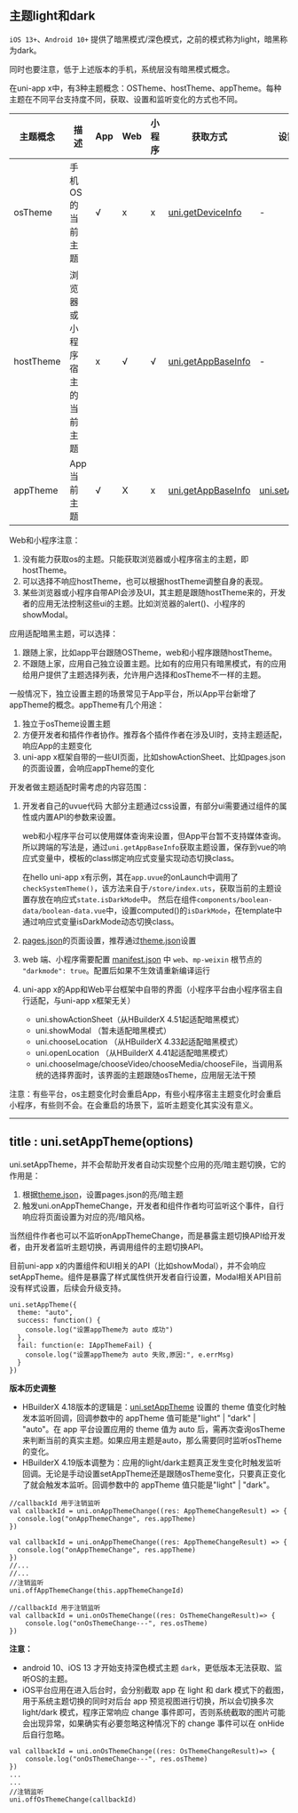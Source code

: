 ## 主题light和dark

`iOS 13+`、`Android 10+` 提供了暗黑模式/深色模式，之前的模式称为light，暗黑称为dark。

同时也要注意，低于上述版本的手机，系统层没有暗黑模式概念。

在uni-app x中，有3种主题概念：OSTheme、hostTheme、appTheme。每种主题在不同平台支持度不同，获取、设置和监听变化的方式也不同。

|主题概念	|描述												|App|Web|小程序	|获取方式																			|设置方式												|监听变化							|
|--				|--													|--	|--	|--			|--																						|--															|--										|
|osTheme	|手机OS的当前主题							|√	|x	|x			|[uni.getDeviceInfo](./get-device-info.md)		|-															|[uni.onOsThemeChange](#onosthemechange)|
|hostTheme|浏览器或小程序宿主的当前主题	|x	|√	|√			|[uni.getAppBaseInfo](./get-app-base-info.md)		|-															|[uni.onHostThemeChange](#onhostthemechange)|
|appTheme	|App当前主题									|√	|X	|x			|[uni.getAppBaseInfo](./get-app-base-info.md)	|[uni.setAppTheme](#setapptheme)|[uni.onAppThemeChange](#onappthemechange)|

Web和小程序注意：
1. 没有能力获取os的主题。只能获取浏览器或小程序宿主的主题，即hostTheme。
2. 可以选择不响应hostTheme，也可以根据hostTheme调整自身的表现。
3. 某些浏览器或小程序自带API会涉及UI，其主题是跟随hostTheme来的，开发者的应用无法控制这些ui的主题。比如浏览器的alert()、小程序的showModal。

应用适配暗黑主题，可以选择：
1. 跟随上家，比如app平台跟随OSTheme，web和小程序跟随hostTheme。
2. 不跟随上家，应用自己独立设置主题。比如有的应用只有暗黑模式，有的应用给用户提供了主题选择列表，允许用户选择和osTheme不一样的主题。

一般情况下，独立设置主题的场景常见于App平台，所以App平台新增了appTheme的概念。appTheme有几个用途：
1. 独立于osTheme设置主题
2. 方便开发者和插件作者协作。推荐各个插件作者在涉及UI时，支持主题适配，响应App的主题变化
3. uni-app x框架自带的一些UI页面，比如showActionSheet、比如pages.json的页面设置，会响应appTheme的变化

开发者做主题适配时需考虑的内容范围：
1. 开发者自己的uvue代码
	大部分主题通过css设置，有部分ui需要通过组件的属性或内置API的参数来设置。

	web和小程序平台可以使用媒体查询来设置，但App平台暂不支持媒体查询。所以跨端的写法是，通过`uni.getAppBaseInfo`获取主题设置，保存到vue的响应式变量中，模板的class绑定响应式变量实现动态切换class。

	在hello uni-app x有示例，其在`app.uvue`的onLaunch中调用了`checkSystemTheme()`，该方法来自于`/store/index.uts`，获取当前的主题设置存放在响应式`state.isDarkMode`中。
	然后在组件`components/boolean-data/boolean-data.vue`中，设置computed()的`isDarkMode`，在template中通过响应式变量isDarkMode动态切换class。

2. [pages.json](../collocation/pagesjson.md)的页面设置，推荐通过[theme.json](../collocation/themejson.md)设置
3. web 端、小程序需要配置 [manifest.json](../collocation/manifest.md) 中 `web`、`mp-weixin` 根节点的 `"darkmode": true`。配置后如果不生效请重新编译运行
4. uni-app x的App和Web平台框架中自带的界面（小程序平台由小程序宿主自行适配，与uni-app x框架无关）
	- uni.showActionSheet（从HBuilderX 4.51起适配暗黑模式）
	- uni.showModal （暂未适配暗黑模式）
	- uni.chooseLocation （从HBuilderX 4.33起适配暗黑模式）
	- uni.openLocation （从HBuilderX 4.41起适配暗黑模式）
	- uni.chooseImage/chooseVideo/chooseMedia/chooseFile，当调用系统的选择界面时，该界面的主题跟随osTheme，应用层无法干预

注意：有些平台，os主题变化时会重启App，有些小程序宿主主题变化时会重启小程序，有些则不会。在会重启的场景下，监听主题变化其实没有意义。

---
title : uni.setAppTheme(options)
---

<!-- ## uni.setAppTheme(options) @setapptheme -->

<!-- UTSAPIJSON.setAppTheme.name -->

<!-- UTSAPIJSON.setAppTheme.description -->

uni.setAppTheme，并不会帮助开发者自动实现整个应用的亮/暗主题切换，它的作用是：
1. 根据[theme.json](../collocation/themejson.md)，设置pages.json的亮/暗主题
2. 触发uni.onAppThemeChange，开发者和组件作者均可监听这个事件，自行响应将页面设置为对应的亮/暗风格。

当然组件作者也可以不监听onAppThemeChange，而是暴露主题切换API给开发者，由开发者监听主题切换，再调用组件的主题切换API。

目前uni-app x的内置组件和UI相关的API（比如showModal），并不会响应setAppTheme。组件是暴露了样式属性供开发者自行设置，Modal相关API目前没有样式设置，后续会升级支持。

<!-- UTSAPIJSON.setAppTheme.compatibility -->

<!-- UTSAPIJSON.setAppTheme.param -->

<!-- UTSAPIJSON.setAppTheme.returnValue -->

```uts
uni.setAppTheme({
  theme: "auto",
  success: function() {
    console.log("设置appTheme为 auto 成功")
  },
  fail: function(e: IAppThemeFail) {
    console.log("设置appTheme为 auto 失败,原因:", e.errMsg)
  }
})
```

<!-- UTSAPIJSON.setAppTheme.tutorial -->

<!-- ## uni.onAppThemeChange(callback) @onappthemechange -->

<!-- UTSAPIJSON.onAppThemeChange.name -->

<!-- UTSAPIJSON.onAppThemeChange.description -->

**版本历史调整**
- HBuilderX 4.18版本的逻辑是：[uni.setAppTheme](#setapptheme) 设置的 theme 值变化时触发本监听回调，回调参数中的 appTheme 值可能是"light" | "dark" | "auto"。在 app 平台设置应用的 theme 值为 auto 后，需再次查询osTheme来判断当前的真实主题。如果应用主题是auto，那么需要同时监听osTheme的变化。
- HBuilderX 4.19版本调整为：应用的light/dark主题真正发生变化时触发监听回调。无论是手动设置setAppTheme还是跟随osTheme变化，只要真正变化了就会触发本监听。回调参数中的 appTheme 值只能是"light" | "dark"。

<!-- UTSAPIJSON.onAppThemeChange.compatibility -->

<!-- UTSAPIJSON.onAppThemeChange.param -->

<!-- UTSAPIJSON.onAppThemeChange.returnValue -->

```uts
//callbackId 用于注销监听
val callbackId = uni.onAppThemeChange((res: AppThemeChangeResult) => {
  console.log("onAppThemeChange", res.appTheme)
})
```

<!-- UTSAPIJSON.onAppThemeChange.tutorial -->

<!-- ## uni.offAppThemeChange(id) @offappthemechange -->

<!-- UTSAPIJSON.offAppThemeChange.name -->

<!-- UTSAPIJSON.offAppThemeChange.description -->

<!-- UTSAPIJSON.offAppThemeChange.compatibility -->

<!-- UTSAPIJSON.offAppThemeChange.param -->

<!-- UTSAPIJSON.offAppThemeChange.returnValue -->

```uts
val callbackId = uni.onAppThemeChange((res: AppThemeChangeResult) => {
  console.log("onAppThemeChange", res.appTheme)
})
//...
//...
//注销监听
uni.offAppThemeChange(this.appThemeChangeId)
```

<!-- UTSAPIJSON.offAppThemeChange.tutorial -->

<!-- ## uni.onOsThemeChange(callback) @onosthemechange -->

<!-- UTSAPIJSON.onOsThemeChange.name -->

<!-- UTSAPIJSON.onOsThemeChange.description -->

<!-- UTSAPIJSON.onOsThemeChange.compatibility -->

<!-- UTSAPIJSON.onOsThemeChange.param -->

<!-- UTSAPIJSON.onOsThemeChange.returnValue -->

```uts
//callbackId 用于注销监听
val callbackId = uni.onOsThemeChange((res: OsThemeChangeResult)=> {
    console.log("onOsThemeChange---", res.osTheme)
})
```

<!-- UTSAPIJSON.onOsThemeChange.tutorial -->

**注意：**
+ android 10、iOS 13 才开始支持深色模式主题 `dark`，更低版本无法获取、监听OS的主题。
+ iOS平台应用在进入后台时，会分别截取 app 在 light 和 dark 模式下的截图，用于系统主题切换的同时对后台 app 预览视图进行切换，所以会切换多次 light/dark 模式，程序正常响应 change 事件即可，否则系统截取的图片可能会出现异常，如果确实有必要忽略这种情况下的 change 事件可以在 onHide 后自行忽略。

<!-- ## uni.offOsThemeChange(id) @offosthemechange -->

<!-- UTSAPIJSON.offOsThemeChange.name -->

<!-- UTSAPIJSON.offOsThemeChange.description -->

<!-- UTSAPIJSON.offOsThemeChange.compatibility -->

<!-- UTSAPIJSON.offOsThemeChange.param -->

<!-- UTSAPIJSON.offOsThemeChange.returnValue -->

```uts
val callbackId = uni.onOsThemeChange((res: OsThemeChangeResult)=> {
    console.log("onOsThemeChange---", res.osTheme)
})
...
...
//注销监听
uni.offOsThemeChange(callbackId)
```

<!-- UTSAPIJSON.offOsThemeChange.tutorial -->

<!-- UTSAPIJSON.offOsThemeChange.example -->

<!-- ## uni.onHostThemeChange(callback) @onhostthemechange -->

<!-- UTSAPIJSON.onHostThemeChange.name -->

<!-- UTSAPIJSON.onHostThemeChange.description -->

<!-- UTSAPIJSON.onHostThemeChange.compatibility -->

<!-- UTSAPIJSON.onHostThemeChange.param -->

<!-- UTSAPIJSON.onHostThemeChange.returnValue -->

<!-- UTSAPIJSON.onHostThemeChange.tutorial -->

<!-- UTSAPIJSON.onHostThemeChange.example -->

<!-- ## uni.offHostThemeChange(id) @offhostthemechange -->

<!-- UTSAPIJSON.offHostThemeChange.name -->

<!-- UTSAPIJSON.offHostThemeChange.description -->

<!-- UTSAPIJSON.offHostThemeChange.compatibility -->

<!-- UTSAPIJSON.offHostThemeChange.param -->

<!-- UTSAPIJSON.offHostThemeChange.returnValue -->

<!-- UTSAPIJSON.offHostThemeChange.tutorial -->

<!-- UTSAPIJSON.offHostThemeChange.example -->

<!-- UTSAPIJSON.onThemeChange.name -->

<!-- UTSAPIJSON.onThemeChange.description -->

<!-- UTSAPIJSON.onThemeChange.compatibility -->

<!-- UTSAPIJSON.onThemeChange.param -->

<!-- UTSAPIJSON.onThemeChange.returnValue -->

<!-- UTSAPIJSON.onThemeChange.tutorial -->

<!-- UTSAPIJSON.onThemeChange.example -->

<!-- UTSAPIJSON.offThemeChange.name -->

<!-- UTSAPIJSON.offThemeChange.description -->

<!-- UTSAPIJSON.offThemeChange.compatibility -->

<!-- UTSAPIJSON.offThemeChange.param -->

<!-- UTSAPIJSON.offThemeChange.returnValue -->

<!-- UTSAPIJSON.offThemeChange.tutorial -->

<!-- UTSAPIJSON.offThemeChange.example -->

<!-- UTSAPIJSON.general_type.name -->

<!-- UTSAPIJSON.general_type.param -->
